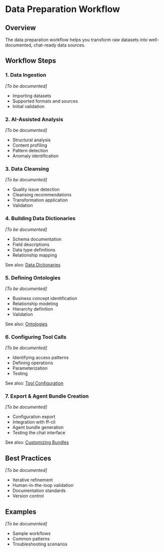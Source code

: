 # Data Preparation Workflow

## Overview

The data preparation workflow helps you transform raw datasets into well-documented, chat-ready data sources.

## Workflow Steps

### 1. Data Ingestion

_[To be documented]_

- Importing datasets
- Supported formats and sources
- Initial validation

### 2. AI-Assisted Analysis

_[To be documented]_

- Structural analysis
- Content profiling
- Pattern detection
- Anomaly identification

### 3. Data Cleansing

_[To be documented]_

- Quality issue detection
- Cleansing recommendations
- Transformation application
- Validation

### 4. Building Data Dictionaries

_[To be documented]_

- Schema documentation
- Field descriptions
- Data type definitions
- Relationship mapping

See also: [Data Dictionaries](../developer-guide/data-dictionaries.md)

### 5. Defining Ontologies

_[To be documented]_

- Business concept identification
- Relationship modeling
- Hierarchy definition
- Validation

See also: [Ontologies](../developer-guide/ontologies.md)

### 6. Configuring Tool Calls

_[To be documented]_

- Identifying access patterns
- Defining operations
- Parameterization
- Testing

See also: [Tool Configuration](../developer-guide/tool-configuration.md)

### 7. Export & Agent Bundle Creation

_[To be documented]_

- Configuration export
- Integration with ff-cli
- Agent bundle generation
- Testing the chat interface

See also: [Customizing Bundles](../developer-guide/customizing-bundles.md)

## Best Practices

_[To be documented]_

- Iterative refinement
- Human-in-the-loop validation
- Documentation standards
- Version control

## Examples

_[To be documented]_

- Sample workflows
- Common patterns
- Troubleshooting scenarios


